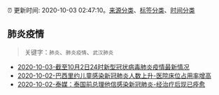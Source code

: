 :alarm_clock: 更新时间: 2020-10-03 02:47:10。[来源分类](../README.md)、[标签分类](../TAGS.md)、[时间分类](../TIMELINE.md)

## 肺炎疫情


> 关键字：`肺炎`、`肺炎疫情`、`武汉肺炎`



- [2020-10-03-截至10月2日24时新型冠状病毒肺炎疫情最新情况](http://www.nhc.gov.cn/xcs/yqtb/202010/b2a5f2d5fa1f4cee8c57d011d38f2a35.shtml) 
- [2020-10-02-巴西里约儿童感染新冠肺炎人数上升-医院床位占用率增高](http://app.cctv.com/special/cportal/detail/arti/index.html?id=ArtiS18iHgyvTlSk6MN4GYCU201003&isfromapp=1) 
- [2020-10-02-泰媒：泰国前总理他信感染新冠肺炎-经治疗后现已痊愈](http://app.cctv.com/special/cportal/detail/arti/index.html?id=Artid2JUCVonhQOMCYTfs0G0201002&isfromapp=1) 